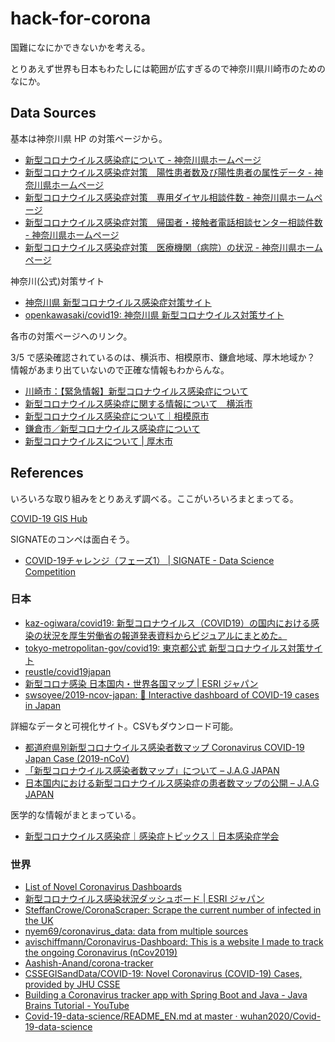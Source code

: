 # hack-for-corona

国難になにかできないかを考える。

とりあえず世界も日本もわたしには範囲が広すぎるので神奈川県川崎市のためのなにか。

## Data Sources

基本は神奈川県 HP の対策ページから。

- [新型コロナウイルス感染症について \- 神奈川県ホームページ](https://www.pref.kanagawa.jp/docs/ga4/bukanshi/bukan_200114.html)
- [新型コロナウイルス感染症対策　陽性患者数及び陽性患者の属性データ \- 神奈川県ホームページ](https://www.pref.kanagawa.jp/docs/t3u/dst/s0060925.html)
- [新型コロナウイルス感染症対策　専用ダイヤル相談件数 \- 神奈川県ホームページ](https://www.pref.kanagawa.jp/docs/t3u/dst/s0352970.html)
- [新型コロナウイルス感染症対策　帰国者・接触者電話相談センター相談件数 \- 神奈川県ホームページ](https://www.pref.kanagawa.jp/docs/t3u/dst/s9516276.html)
- [新型コロナウイルス感染症対策　医療機関（病院）の状況 \- 神奈川県ホームページ](https://www.pref.kanagawa.jp/docs/t3u/dst/s0361985.html)

神奈川(公式)対策サイト

- [神奈川県 新型コロナウイルス感染症対策サイト](https://www.pref.kanagawa.jp/osirase/1369/)
- [openkawasaki/covid19: 神奈川県 新型コロナウイルス対策サイト](https://github.com/openkawasaki/covid19)

各市の対策ページへのリンク。

3/5 で感染確認されているのは、横浜市、相模原市、鎌倉地域、厚木地域か？ 情報があまり出ていないので正確な情報もわからんな。

- [川崎市：【緊急情報】新型コロナウイルス感染症について](http://www.city.kawasaki.jp/350/page/0000114231.html)
- [新型コロナウイルス感染症に関する情報について　横浜市](https://www.city.yokohama.lg.jp/city-info/koho-kocho/koho/topics/covid-19.html)
- [新型コロナウイルス感染症について｜相模原市](http://www.city.sagamihara.kanagawa.jp/kurashi/kenko/kansenyobo/1018481.html)
- [鎌倉市／新型コロナウイルス感染症について](https://www.city.kamakura.kanagawa.jp/skenkou/covid-19.html)
- [新型コロナウイルスについて \| 厚木市](https://www.city.atsugi.kanagawa.jp/information/d047408.html)

## References

いろいろな取り組みをとりあえず調べる。ここがいろいろまとまってる。

[COVID\-19 GIS Hub](https://coronavirus-disasterresponse.hub.arcgis.com/)

SIGNATEのコンペは面白そう。

- [COVID\-19チャレンジ（フェーズ1） \| SIGNATE \- Data Science Competition](https://signate.jp/competitions/260)

### 日本

- [kaz\-ogiwara/covid19: 新型コロナウイルス（COVID19）の国内における感染の状況を厚生労働省の報道発表資料からビジュアルにまとめた。](https://github.com/kaz-ogiwara/covid19)
- [tokyo\-metropolitan\-gov/covid19: 東京都公式 新型コロナウイルス対策サイト](https://github.com/tokyo-metropolitan-gov/covid19)
- [reustle/covid19japan](https://github.com/reustle/covid19japan)
- [新型コロナ感染 日本国内・世界各国マップ \| ESRI ジャパン](https://www.esrij.com/news/details/124546/?utm_source=esrij&utm_medium=topbanner&utm_campaign=covid19)
- [swsoyee/2019\-ncov\-japan: 🦠 Interactive dashboard of COVID\-19 cases in Japan](https://github.com/swsoyee/2019-ncov-japan)

詳細なデータと可視化サイト。CSVもダウンロード可能。

- [都道府県別新型コロナウイルス感染者数マップ Coronavirus COVID\-19 Japan Case \(2019\-nCoV\)](https://gis.jag-japan.com/covid19jp/)
- [「新型コロナウイルス感染者数マップ」について – J\.A\.G JAPAN](https://jag-japan.com/covid19map-readme/)
- [日本国内における新型コロナウイルス感染症の患者数マップの公開 – J\.A\.G JAPAN](https://jag-japan.com/blog/news/covid-19-map/)

医学的な情報がまとまっている。

- [新型コロナウイルス感染症｜感染症トピックス｜日本感染症学会](http://www.kansensho.or.jp/modules/topics/index.php?content_id=31)

### 世界

- [List of Novel Coronavirus Dashboards](https://www.arcgis.com/sharing/rest/content/items/a1746ada9bff48c09ef76e5a788b5910/resources/1581644001033.jpeg?w=2400)
- [新型コロナウイルス感染状況ダッシュボード \| ESRI ジャパン](https://www.esrij.com/news/details/124059/)
- [SteffanCrowe/CoronaScraper: Scrape the current number of infected in the UK](https://github.com/SteffanCrowe/CoronaScraper)
- [nyem69/coronavirus_data: data from multiple sources](https://github.com/nyem69/coronavirus_data)
- [avischiffmann/Coronavirus\-Dashboard: This is a website I made to track the ongoing Coronavirus \(nCov2019\)](https://github.com/avischiffmann/Coronavirus-Dashboard)
- [Aashish\-Anand/corona\-tracker](https://github.com/Aashish-Anand/corona-tracker)
- [CSSEGISandData/COVID\-19: Novel Coronavirus \(COVID\-19\) Cases, provided by JHU CSSE](https://github.com/CSSEGISandData/COVID-19)
- [Building a Coronavirus tracker app with Spring Boot and Java \- Java Brains Tutorial \- YouTube](https://www.youtube.com/watch?v=8hjNG9GZGnQ)
- [Covid\-19\-data\-science/README_EN\.md at master · wuhan2020/Covid\-19\-data\-science](https://github.com/wuhan2020/Covid-19-data-science/blob/master/README_EN.md)
